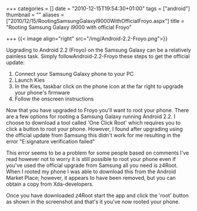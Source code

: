 +++
categories = []
date = "2010-12-15T19:54:30+01:00"
tags = ["android"]
thumbnail = ""
aliases = ["2010/12/15/RootingSamsungGalaxyI9000WithOfficialFroyo.aspx"]
title = "Rooting Samsung Galaxy i9000 with official Froyo"

+++
{{< image align="right" src="/img/Android-2.2-Froyo.png">}}

Upgrading to Android 2.2 (Froyo) on the Samsung Galaxy can be a relatively painless task. Simply followAndroid-2.2-Froyo these steps to get the official update:

1. Connect your Samsung Galaxy phone to your PC
1. Launch Kies
1. In the Kies, taskbar click on the phone icon at the far right to upgrade your phone's firmware
1. Follow the onscreen instructions


Now that you have upgraded to Froyo you'll want to root your phone. There are a few options for rooting a Samsung Galaxy running Android 2.2. I choose to download a tool called 'One Click Root' which requires you to click a button to root your phone. However, I found after upgrading using the official update from Samsung this didn't work for me resulting in the error "E:signature verification failed"

This error seems to be a problem for some people based on comments I've read however not to worry it is still possible to root your phone even if you've used the official upgrade from Samsung all you need is z4Root. When I rooted my phone I was able to download this from the Android Market Place; however, it appears to have been removed, but you can obtain a copy from Xda-developers.

Once you have downloaded z4Root start the app and click the 'root' button as shown in the screenshot and that's it you've now rooted your phone.
